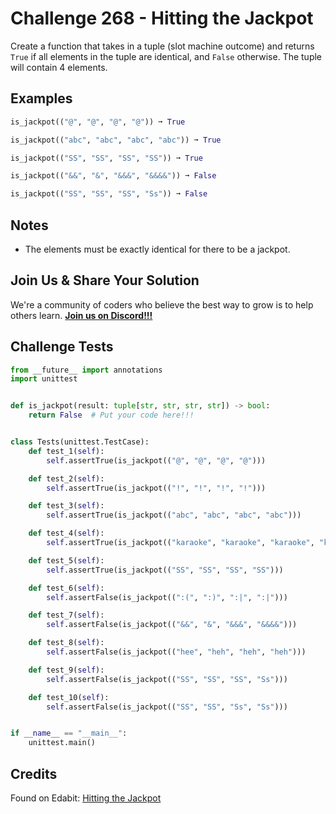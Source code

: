 # Challenge 268 - Hitting the Jackpot

Create a function that takes in a tuple (slot machine outcome) and returns `True` if all elements in the tuple are identical, and `False` otherwise. The tuple will contain 4 elements.

## Examples
```python
is_jackpot(("@", "@", "@", "@")) ➞ True

is_jackpot(("abc", "abc", "abc", "abc")) ➞ True

is_jackpot(("SS", "SS", "SS", "SS")) ➞ True

is_jackpot(("&&", "&", "&&&", "&&&&")) ➞ False

is_jackpot(("SS", "SS", "SS", "Ss")) ➞ False
```
## Notes

- The elements must be exactly identical for there to be a jackpot.

## Join Us & Share Your Solution

We're a community of coders who believe the best way to grow is to help others learn. **[Join us on Discord!!!]("https"://discord.gg/sfHykntuGy)**

## Challenge Tests
```python
from __future__ import annotations
import unittest


def is_jackpot(result: tuple[str, str, str, str]) -> bool:
    return False  # Put your code here!!!


class Tests(unittest.TestCase):
    def test_1(self):
        self.assertTrue(is_jackpot(("@", "@", "@", "@")))

    def test_2(self):
        self.assertTrue(is_jackpot(("!", "!", "!", "!")))

    def test_3(self):
        self.assertTrue(is_jackpot(("abc", "abc", "abc", "abc")))

    def test_4(self):
        self.assertTrue(is_jackpot(("karaoke", "karaoke", "karaoke", "karaoke")))

    def test_5(self):
        self.assertTrue(is_jackpot(("SS", "SS", "SS", "SS")))

    def test_6(self):
        self.assertFalse(is_jackpot((":(", ":)", ":|", ":|")))

    def test_7(self):
        self.assertFalse(is_jackpot(("&&", "&", "&&&", "&&&&")))

    def test_8(self):
        self.assertFalse(is_jackpot(("hee", "heh", "heh", "heh")))

    def test_9(self):
        self.assertFalse(is_jackpot(("SS", "SS", "SS", "Ss")))

    def test_10(self):
        self.assertFalse(is_jackpot(("SS", "SS", "Ss", "Ss")))


if __name__ == "__main__":
    unittest.main()
```
## Credits

Found on Edabit: [Hitting the Jackpot](https://edabit.com/challenge/hxyvTffvdT4E238CY)
